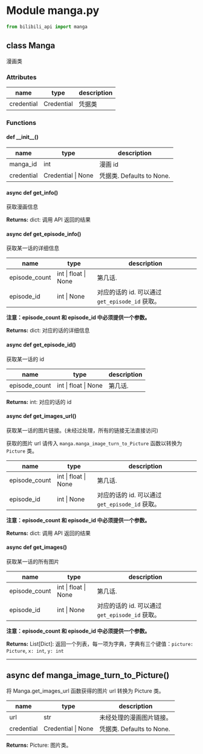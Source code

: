 # Module manga.py

```python
from bilibili_api import manga
```

## class Manga

漫画类

### Attributes

| name | type | description |
| ---- | ---- | ----------- |
| credential | Credential | 凭据类 |

### Functions

#### def \_\_init\_\_()

| name | type | description |
| ---- | ---- | ----------- |
| manga_id | int | 漫画 id   |
| credential | Credential \| None | 凭据类. Defaults to None. |

#### async def get_info()

获取漫画信息

**Returns:** dict: 调用 API 返回的结果

#### async def get_episode_info()

获取某一话的详细信息

| name | type | description |
| ---- | ---- | ----------- |
| episode_count | int \| float \| None | 第几话. |
| episode_id    | int \| None          | 对应的话的 id. 可以通过 `get_episode_id` 获取。 |

**注意：episode_count 和 episode_id 中必须提供一个参数。**

**Returns:** dict: 对应的话的详细信息

#### async def get_episode_id()

获取某一话的 id

| name | type | description |
| ---- | ---- | ----------- |
| episode_count | int \| float \| None | 第几话. |

**Returns:** int: 对应的话的 id

#### async def get_images_url()

获取某一话的图片链接。(未经过处理，所有的链接无法直接访问)

获取的图片 url 请传入 `manga.manga_image_turn_to_Picture` 函数以转换为 `Picture` 类。

| name | type | description |
| ---- | ---- | ----------- |
| episode_count | int \| float \| None | 第几话. |
| episode_id    | int \| None          | 对应的话的 id. 可以通过 `get_episode_id` 获取。 |

**注意：episode_count 和 episode_id 中必须提供一个参数。**

**Returns:** dict: 调用 API 返回的结果

#### async def get_images()

获取某一话的所有图片

| name | type | description |
| ---- | ---- | ----------- |
| episode_count | int \| float \| None | 第几话. |
| episode_id    | int \| None          | 对应的话的 id. 可以通过 `get_episode_id` 获取。 |

**注意：episode_count 和 episode_id 中必须提供一个参数。**

**Returns:** List[Dict]: 返回一个列表，每一项为字典，字典有三个键值：`picture: Picture`, `x: int`, `y: int`

---

## async def manga_image_turn_to_Picture()

将 Manga.get_images_url 函数获得的图片 url 转换为 Picture 类。

| name | type | description |
| ---- | ---- | ----------- |
| url  | str  | 未经处理的漫画图片链接。 |
| credential | Credential \| None | 凭据类. Defaults to None. |

**Returns:** Picture: 图片类。
